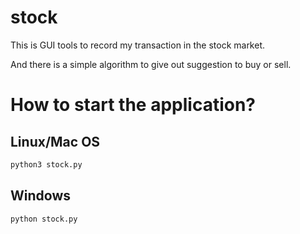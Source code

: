 # stock

This is GUI tools to record my transaction in the stock market.

And there is a simple algorithm to give out suggestion to buy or sell.

# How to start the application?
## Linux/Mac OS
```sh
python3 stock.py
```
## Windows
```sh
python stock.py
```
